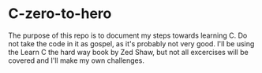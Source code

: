 # C-zero-to-hero
The purpose of this repo is to document my steps towards learning C. 
Do not take the code in it as gospel, as it's probably not very good. 
I'll be using the Learn C the hard way book by Zed Shaw, but not all 
excercises will be covered and I'll make my own challenges. 
